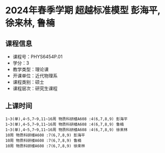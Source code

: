# 2024年春季学期 超越标准模型 彭海平, 徐来林, 鲁楠






## 课程信息

- 课程号：PHYS6454P.01
- 学分：3
- 教学类型：理论课
- 开课单位：近代物理系
- 课程类别：硕士
- 课程层次：研究生课程

## 上课时间

```
1~3(单),4~5,7~9,11~16周 物质科研楼A608 :4(6,7,8,9) 彭海平
1~3(单),4~5,7~9,11~16周 物质科研楼A608 :4(6,7,8,9) 鲁楠
1~3(单),4~5,7~9,11~16周 物质科研楼A608 :4(6,7,8,9) 徐来林
10周 物质科研楼A608 :7(6,7,8,9) 彭海平
10周 物质科研楼A608 :7(6,7,8,9) 鲁楠
10周 物质科研楼A608 :7(6,7,8,9) 徐来林
```

